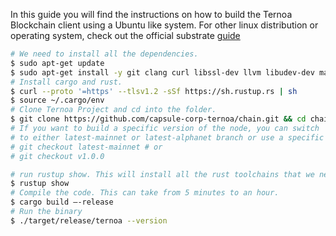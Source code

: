 In this guide you will find the instructions on how to build the Ternoa Blockchain client using a Ubuntu like system. For other linux distribution or operating system, check out the official substrate [guide](https://docs.substrate.io/v3/getting-started/installation/) 

```bash
# We need to install all the dependencies.
$ sudo apt-get update
$ sudo apt-get install -y git clang curl libssl-dev llvm libudev-dev make git
# Install cargo and rust.
$ curl --proto '=https' --tlsv1.2 -sSf https://sh.rustup.rs | sh
$ source ~/.cargo/env
# Clone Ternoa Project and cd into the folder.
$ git clone https://github.com/capsule-corp-ternoa/chain.git && cd chain
# If you want to build a specific version of the node, you can switch
# to either latest-mainnet or latest-alphanet branch or use a specific tag.
# git checkout latest-mainnet # or
# git checkout v1.0.0

# run rustup show. This will install all the rust toolchains that we need.
$ rustup show
# Compile the code. This can take from 5 minutes to an hour.
$ cargo build –-release
# Run the binary
$ ./target/release/ternoa --version
```